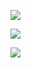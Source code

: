 ![](https://img.shields.io/badge/Learn-C++-blueviolet?style=flat&logo=Visual_Studio_Code&logoColor=ffffff)

![](https://img.shields.io/badge/OS-Linux-orange?style=flat&logo=Linux&logoColor=ffffff)

![](https://img.shields.io/badge/Play-Switch-e60012?style=flat&logo=nintendo%20switch&logoColor=ffffff)
<!--
**priscillascu/priscillascu** is a ✨ _special_ ✨ repository because its `README.md` (this file) appears on your GitHub profile.

Here are some ideas to get you started:

- 🔭 I’m currently working on ...
- 🌱 I’m currently learning ...
- 👯 I’m looking to collaborate on ...
- 🤔 I’m looking for help with ...
- 💬 Ask me about ...
- 📫 How to reach me: ...
- 😄 Pronouns: ...
- ⚡ Fun fact: ...
-->
